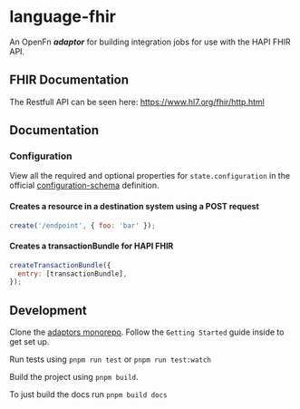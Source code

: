 # language-fhir

An OpenFn **_adaptor_** for building integration jobs for use with the HAPI FHIR
API.

## FHIR Documentation

The Restfull API can be seen here: https://www.hl7.org/fhir/http.html

## Documentation



### Configuration

View all the required and optional properties for `state.configuration` in the
official
[configuration-schema](https://docs.openfn.org/adaptors/packages/fhir-configuration-schema/)
definition.

#### Creates a resource in a destination system using a POST request

```js
create('/endpoint', { foo: 'bar' });
```

#### Creates a transactionBundle for HAPI FHIR

```js
createTransactionBundle({
  entry: [transactionBundle],
});
```

## Development

Clone the [adaptors monorepo](https://github.com/OpenFn/adaptors). Follow the
`Getting Started` guide inside to get set up.

Run tests using `pnpm run test` or `pnpm run test:watch`

Build the project using `pnpm build`.

To just build the docs run `pnpm build docs`
